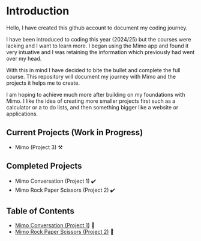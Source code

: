 # Introduction 

Hello, I have created this github account to document my coding journey.

I have been introduced to coding this year (2024/25) but the courses were lacking and I want to learn more.
I began using the Mimo app and found it very intuative and I was retaining the information which previously had went over my head.

With this in mind I have decided to bite the bullet and complete the full course.
This repository will document my journey with Mimo and the projects it helps me to create.

I am hoping to achieve much more after building on my foundations with Mimo. I like the idea of creating more smaller projects first such as a calculator or a to do lists, and then something bigger like a website or applications.

## Current Projects (Work in Progress)

- Mimo (Project 3) ⚒️

## Completed Projects

- Mimo Conversation (Project 1) ✔️
- Mimo Rock Paper Scissors (Project 2) ✔️

## Table of Contents
- [Mimo Conversation (Project 1)](https://github.com/MattyTurbo299/MattyTurbo299/blob/main/Mimo_Proj-1.md) 🔗
- [Mimo Rock Paper Scissors (Project 2)](https://github.com/MattyTurbo299/MattyTurbo299/blob/main/Mimo%20Project%202%20Rock%20Paper%20Scissors.md) 🔗
